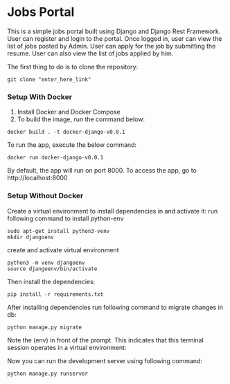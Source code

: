 # Jobs Portal
This is a simple jobs portal built using Django and Django Rest Framework. 
User can register and login to the portal. Once logged in, user can view the list of jobs posted by Admin. 
User can apply for the job by submitting the resume. User can also view the list of jobs applied by him.

The first thing to do is to clone the repository:
```shell
git clone "enter_here_link"
```

### Setup With Docker
1. Install Docker and Docker Compose
2. To build the image, run the command below:
```shell
docker build . -t docker-django-v0.0.1
```
To run the app, execute the below command:
```shell
docker run docker-django-v0.0.1
```
By default, the app will run on port 8000. To access the app, go to http://localhost:8000
### Setup Without Docker
Create a virtual environment to install dependencies in and activate it:
run following command to install python-env

```shell
sudo apt-get install python3-venv  
mkdir djangoenv
```

create and activate virtual environment

```shell
python3 -m venv djangoenv 
source djangoenv/bin/activate 
```
Then install the dependencies:

```shell
pip install -r requirements.txt
```

After installing dependencies run following command to migrate changes in db:

```shell
python manage.py migrate
```

Note the (env) in front of the prompt. This indicates that this terminal session operates in a virtual environment:

Now you can run the development server using following command:

```shell
python manage.py runserver
```


